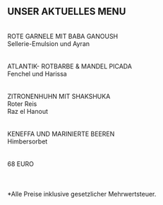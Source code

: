 ## UNSER AKTUELLES MENU  
<br>
ROTE GARNELE MIT BABA GANOUSH<br>
Sellerie-Emulsion und Ayran<br>
<br>
<br>
ATLANTIK- ROTBARBE & MANDEL PICADA<br>
Fenchel und Harissa<br>
<br>
<br>
ZITRONENHUHN MIT SHAKSHUKA<br>
Roter Reis<br>
Raz el Hanout<br>
<br>
<br>
KENEFFA UND MARINIERTE BEEREN<br>
Himbersorbet<br>
<br>
<br>
68 EURO<br>
<br/>
<br/>
<br>
*Alle Preise inklusive gesetzlicher Mehrwertsteuer.
